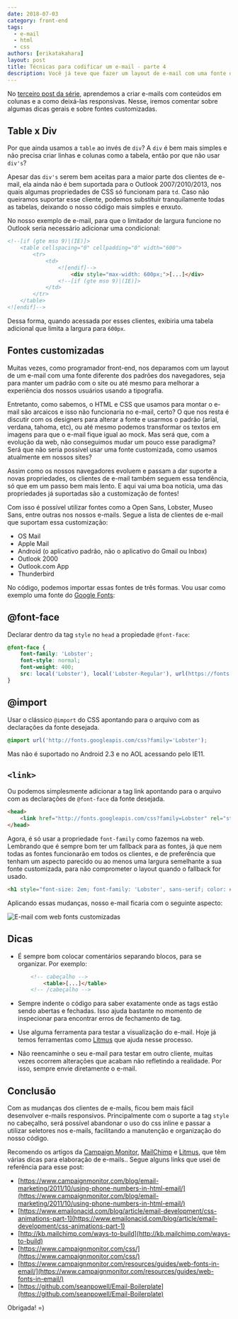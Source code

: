 ```yaml
---
date: 2018-07-03
category: front-end
tags:
  - e-mail
  - html
  - css
authors: [erikatakahara]
layout: post
title: Técnicas para codificar um e-mail - parte 4
description: Você já teve que fazer um layout de e-mail com uma fonte diferente do padrão? Neste post iremos abordar como fazer isso, além de comentar sobre algumas dicas gerais.
---
```


No [terceiro post da série](/tecnicas-para-codificar-um-e-mail-parte-3/), aprendemos a criar e-mails com conteúdos em colunas e a como deixá-las responsivas. Nesse, iremos comentar sobre algumas dicas gerais e sobre fontes customizadas.

## Table x Div
Por que ainda usamos a `table` ao invés de `div`? A `div` é bem mais simples e não precisa criar linhas e colunas como a tabela, então por que não usar `div's`?

Apesar das `div's` serem bem aceitas para a maior parte dos clientes de e-mail, ela ainda não é bem suportada para o Outlook 2007/2010/2013, nos quais algumas propriedades de CSS só funcionam para `td`. Caso não queiramos suportar esse cliente, podemos substituir tranquilamente todas as tabelas, deixando o nosso código mais simples e enxuto.

No nosso exemplo de e-mail, para que o limitador de largura funcione no Outlook seria necessário adicionar uma condicional:

```HTML
<!--[if (gte mso 9)|(IE)]>
    <table cellspacing="0" cellpadding="0" width="600">
        <tr>
            <td>
                <![endif]-->
                    <div style="max-width: 600px;">[...]</div>
                <!--[if (gte mso 9)|(IE)]>
            </td>
        </tr>
    </table>
<![endif]-->
```

Dessa forma, quando acessada por esses clientes, exibiria uma tabela adicional que limita a largura para `600px`.

## Fontes customizadas
Muitas vezes, como programador front-end, nos deparamos com um layout de um e-mail com uma fonte diferente dos padrões dos navegadores, seja para manter um padrão com o site ou até mesmo para melhorar a experiência dos nossos usuários usando a tipografia.

Entretanto, como sabemos, o HTML e CSS que usamos para montar o e-mail são arcaicos e isso não funcionaria no e-mail, certo? O que nos resta é discutir com os designers para alterar a fonte e usarmos o padrão (arial, verdana, tahoma, etc), ou até mesmo podemos transformar os textos em imagens para que o e-mail fique igual ao mock. Mas será que, com a evolução da web, não conseguimos mudar um pouco esse paradigma? Será que não seria possível usar uma fonte customizada, como usamos atualmente em nossos sites?

Assim como os nossos navegadores evoluem e passam a dar suporte a novas propriedades, os clientes de e-mail também seguem essa tendência, só que em um passo bem mais lento. E aqui vai uma boa notícia, uma das propriedades já suportadas são a customização de fontes!

Com isso é possível utilizar fontes como a Open Sans, Lobster, Museo Sans, entre outras nos nossos e-mails. Segue a lista de clientes de e-mail que suportam essa customização:

- OS Mail
- Apple Mail
- Android (o aplicativo padrão, não o aplicativo do Gmail ou Inbox)
- Outlook 2000
- Outlook.com App
- Thunderbird

No código, podemos importar essas fontes de três formas. Vou usar como exemplo uma fonte do <a href='https://fonts.google.com/' rel='nofollow' target='_blank'>Google Fonts</a>:

## @font-face

Declarar dentro da tag `style` no `head` a propiedade `@font-face`:

```CSS
@font-face {
    font-family: 'Lobster';
    font-style: normal;
    font-weight: 400;
    src: local('Lobster'), local('Lobster-Regular'), url(https://fonts.gstatic.com/s/lobster/v18/MWVf-Rwh4GLQVBEwbyI61Q.woff) format('woff');
}
```

## @import

Usar o clássico `@import` do CSS apontando para o arquivo com as declarações da fonte desejada.

```CSS
@import url('http://fonts.googleapis.com/css?family='Lobster');
```
Mas não é suportado no Android 2.3 e no AOL acessando pelo IE11.

## `<link>`

Ou podemos simplesmente adicionar a tag link apontando para o arquivo com as declarações de `@font-face` da fonte desejada.

```HTML
<head>
    <link href="http://fonts.googleapis.com/css?family=Lobster" rel="stylesheet" type="text/css">
</head>
```

Agora, é só usar a propriedade `font-family` como fazemos na web. Lembrando que é sempre bom ter um fallback para as fontes, já que nem todas as fontes funcionarão em todos os clientes, e de preferência que tenham um aspecto parecido ou ao menos uma largura semelhante a sua fonte customizada, para não comprometer o layout quando o fallback for usado.

```HTML
<h1 style="font-size: 2em; font-family: 'Lobster', sans-serif; color: #7F674D">Meu primeiro e-mail</h1>
```

Aplicando essas mudanças, nosso e-mail ficaria com o seguinte aspecto:

![E-mail com web fonts customizadas](../images/tecnicas-para-codificar-um-e-mail-parte-4-1.png)

## Dicas
- É sempre bom colocar comentários separando blocos, para se organizar. Por exemplo:

    ```HTML
        <!-- cabeçalho -->
            <table>[...]</table>
        <!-- /cabeçalho -->
    ```

- Sempre indente o código para saber exatamente onde as tags estão sendo abertas e fechadas. Isso ajuda bastante no momento de inspecionar para encontrar erros de fechamento de tag.

- Use alguma ferramenta para testar a visualização do e-mail. Hoje já temos ferramentas como [Litmus](https://litmus.com/) que ajuda nesse processo.

- Não reencaminhe o seu e-mail para testar em outro cliente, muitas vezes ocorrem alterações que acabam não refletindo a realidade. Por isso, sempre envie diretamente o e-mail.

## Conclusão
Com as mudanças dos clientes de e-mails, ficou bem mais fácil desenvolver e-mails responsivos. Principalmente com o suporte a tag `style` no cabeçalho, será possível abandonar o uso do css inline e passar a utilizar seletores nos e-mails, facilitando a manutenção e organização do nosso código.

Recomendo os artigos da [Campaign Monitor](https://www.campaignmonitor.com/), [MailChimp](https://mailchimp.com/) e [Litmus](https://litmus.com/), que têm várias dicas para elaboração de e-mails.. Segue alguns links que usei de referência para esse post:

- [https://www.campaignmonitor.com/blog/email-marketing/2011/10/using-phone-numbers-in-html-email/](https://www.campaignmonitor.com/blog/email-marketing/2011/10/using-phone-numbers-in-html-email/)
- [https://www.emailonacid.com/blog/article/email-development/css-animations-part-1](https://www.emailonacid.com/blog/article/email-development/css-animations-part-1)
- [http://kb.mailchimp.com/ways-to-build](http://kb.mailchimp.com/ways-to-build)
- [https://www.campaignmonitor.com/css/](https://www.campaignmonitor.com/css/)
- [https://www.campaignmonitor.com/resources/guides/web-fonts-in-email/](https://www.campaignmonitor.com/resources/guides/web-fonts-in-email/)
- [https://github.com/seanpowell/Email-Boilerplate](https://github.com/seanpowell/Email-Boilerplate)

Obrigada! =)
